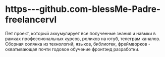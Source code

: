 # https---github.com-blessMe-Padre-freelancervl

Пет проект, который аккумулирует все полученные знания и навыки в рамках профессиональных курсов, роликов на ютуб, телеграм каналов.
Сборная солянка из технологий, языков, библиотек, фреймворков - охватывающая почти годовое обучение фронтэнд разработки.
